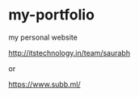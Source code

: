 # my-portfolio
my personal website 

http://itstechnology.in/team/saurabh

or

https://www.subb.ml/
